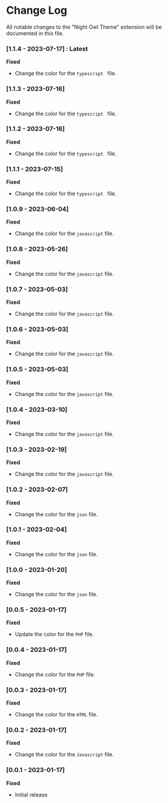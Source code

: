 # Change Log

All notable changes to the "Night Owl Theme" extension will be documented in this file.

### [1.1.4 - 2023-07-17] : Latest
**Fixed**
- Change the color for the `typescript ` file.
### [1.1.3 - 2023-07-16]
**Fixed**
- Change the color for the `typescript ` file.
### [1.1.2 - 2023-07-16]
**Fixed**
- Change the color for the `typescript ` file.
### [1.1.1 - 2023-07-15]
**Fixed**
- Change the color for the `typescript ` file.
### [1.0.9 - 2023-06-04]
**Fixed**
- Change the color for the `javascript` file.
### [1.0.8 - 2023-05-26]
**Fixed**
- Change the color for the `javascript` file.
### [1.0.7 - 2023-05-03]
**Fixed**
- Change the color for the `javascript` file.
### [1.0.6 - 2023-05-03]
**Fixed**
- Change the color for the `javascript` file.
### [1.0.5 - 2023-05-03]
**Fixed**
- Change the color for the `javascript` file.
### [1.0.4 - 2023-03-10]
**Fixed**
- Change the color for the `javascript` file.
### [1.0.3 - 2023-02-19]
**Fixed**
- Change the color for the `javascript` file.
### [1.0.2 - 2023-02-07]
**Fixed**
- Change the color for the `json` file.
### [1.0.1 - 2023-02-04]
**Fixed**
- Change the color for the `json` file.
### [1.0.0 - 2023-01-20]
**Fixed**
- Change the color for the `json` file.
### [0.0.5 - 2023-01-17]
**Fixed**
- Update the color for the `PHP` file.
### [0.0.4 - 2023-01-17]
**Fixed**
- Change the color for the `PHP` file.
### [0.0.3 - 2023-01-17]
**Fixed**
- Change the color for the `HTML` file.
### [0.0.2 - 2023-01-17]
**Fixed**
- Change the color for the `Javascript` file.
### [0.0.1 - 2023-01-17]
**Fixed**
- Initial release

